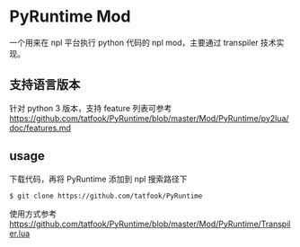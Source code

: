 # PyRuntime Mod

一个用来在 npl 平台执行 python 代码的 npl mod，主要通过 transpiler 技术实现。

## 支持语言版本

针对 python 3 版本，支持 feature 列表可参考 https://github.com/tatfook/PyRuntime/blob/master/Mod/PyRuntime/py2lua/doc/features.md

## usage

下载代码，再将 PyRuntime 添加到 npl 搜索路径下

```
$ git clone https://github.com/tatfook/PyRuntime
```

使用方式参考 https://github.com/tatfook/PyRuntime/blob/master/Mod/PyRuntime/Transpiler.lua

